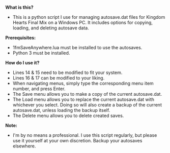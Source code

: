 **What is this?**
- This is a python script I use for managing autosave.dat files for Kingdom Hearts Final Mix on a Windows PC. It includes options for copying, loading, and deleting autosave data.

**Prerequisites:**
- 1fmSaveAnywhere.lua must be installed to use the autosaves.
- Python 3 must be installed.

**How do I use it?**
- Lines 14 & 15 need to be modified to fit your system.
- Lines 16 & 17 can be modified to your liking.
- When navigating menus, simply type the corresponding menu item number, and press Enter.
- The Save menu allows you to make a copy of the current autosave.dat.
- The Load menu allows you to replace the current autosave.dat with whichever you select. Doing so will also create a backup of the current autosave.dat, unless loading the backup itself.
- The Delete menu allows you to delete created saves.

**Note:**
- I'm by no means a professional. I use this script regularly, but please use it yourself at your own discretion. Backup your autosaves elsewhere.
